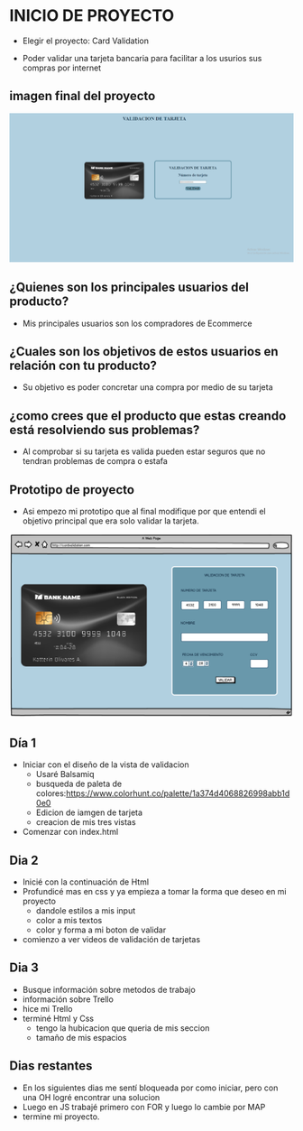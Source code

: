 # INICIO DE PROYECTO #
- Elegir el proyecto: Card Validation
* Poder validar una tarjeta bancaria para facilitar a los usurios sus compras por internet

## imagen final del proyecto

![prototipo 1](https://raw.githubusercontent.com/28katty/DEV002-card-validation/main/src/img/imgFinal.png)

## ¿Quienes son los principales usuarios del producto? ##
- Mis principales usuarios son los compradores de Ecommerce

## ¿Cuales son los objetivos de estos usuarios en relación con tu producto? ##
- Su objetivo es poder concretar una compra por medio de su tarjeta

## ¿como crees que el producto que estas creando está resolviendo sus problemas? ##
- Al comprobar si su tarjeta es valida pueden estar seguros que no tendran problemas de compra o estafa

## Prototipo de proyecto
- Asi empezo mi prototipo que al final modifique por que entendi el objetivo principal que era solo validar la tarjeta.

![prototipo 1](https://raw.githubusercontent.com/28katty/DEV002-card-validation/main/src/img/imgProt.png)


## Día 1 ##
- Iniciar con el diseño de la vista de validacion
  * Usaré Balsamiq
  * busqueda de paleta de colores:https://www.colorhunt.co/palette/1a374d4068826998abb1d0e0
  * Edicion de iamgen de tarjeta
  * creacion de mis tres vistas
- Comenzar con index.html

## Dia 2 ##
- Inicié con la continuación de Html
- Profundicé mas en css y ya empieza a tomar la forma que deseo en mi proyecto
  * dandole estilos a mis input
  * color a mis textos
  * color y forma a mi boton de validar
- comienzo a ver videos de validación de tarjetas

## Dia 3 ##
- Busque información sobre metodos de trabajo
- información sobre Trello
- hice mi Trello
- terminé Html y Css
  * tengo la hubicacion que queria de mis seccion
  * tamaño de mis espacios

## Dias restantes ##
- En los siguientes dias me sentí bloqueada por como iniciar, pero con una OH logré encontrar una solucion
- Luego en JS trabajé primero con FOR y luego lo cambie por MAP
- termine mi proyecto.
